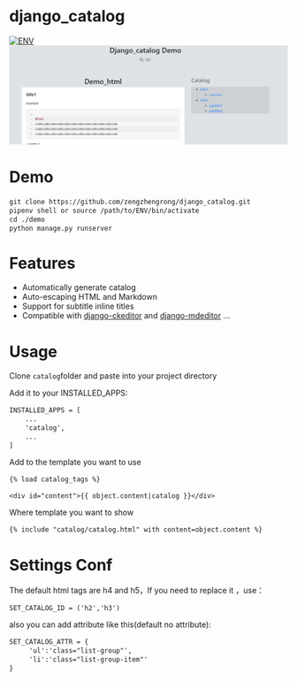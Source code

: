 # django_catalog

[![ENV](https://img.shields.io/badge/django-1.7+-green.svg)](https://github.com/pylixm/django-mdeditor)
![](./demo1.png)
# Demo
```
git clone https://github.com/zengzhengrong/django_catalog.git
pipenv shell or source /path/to/ENV/bin/activate
cd ./demo
python manage.py runserver
```
# Features
- Automatically generate catalog 
- Auto-escaping HTML and Markdown
- Support for subtitle inline titles
- Compatible with [django-ckeditor](https://github.com/django-ckeditor/django-ckeditor) and [django-mdeditor](https://github.com/pylixm/django-mdeditor) ...

# Usage
Clone ```catalog```folder and paste into your project directory

Add it to your INSTALLED_APPS:
```
INSTALLED_APPS = [
    ...
    'catalog',
    ...
]
```
Add to the template you want to use
```
{% load catalog_tags %}
```
```
<div id="content">{{ object.content|catalog }}</div>
```
Where template you want to show
```
{% include "catalog/catalog.html" with content=object.content %}
```
# Settings Conf

The default html tags are h4 and h5，If you need to replace it ，use：
```
SET_CATALOG_ID = ('h2','h3')
```
also you can add attribute like this(default no attribute):
```
SET_CATALOG_ATTR = {
     'ul':'class="list-group"',
     'li':'class="list-group-item"'
}
```
